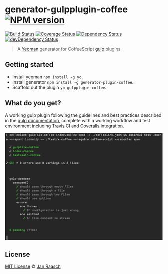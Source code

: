 # generator-gulpplugin-coffee [![NPM version][npm-image]][npm-url]
[![Build Status][travis-image]][travis-url] [![Coverage Status][coveralls-image]][coveralls-url] [![Dependency Status][depstat-image]][depstat-url] [![devDependency Status][devdepstat-image]][devdepstat-url]

> A [Yeoman](http://yeoman.io) generator for CoffeeScript [gulp](http://gulpjs.com/) plugins.

## Getting started
* Install yeoman `npm install -g yo`.
* Install generator `npm install -g generator-plugin-coffee`.
* Scaffold out the plugin `yo gulpplugin-coffee`.

## What do you get?
A working gulp plugin following the guidelines and best practices described in the [gulp documentation][gulp-documentation], complete with a working workflow and test environment including [Travis CI](https://travis-ci.org) and [Coveralls](https://coveralls.io) integration.

![npm test](screenshot.png)

## License

[MIT License](http://en.wikipedia.org/wiki/MIT_License) © [Jan Raasch](http://janraasch.com)

[gulp-documentation]: https://github.com/gulpjs/gulp/blob/master/docs/README.md

[npm-url]: https://npmjs.org/package/generator-gulpplugin-coffee
[npm-image]: https://badge.fury.io/js/generator-gulpplugin-coffee.png

[travis-url]: http://travis-ci.org/janraasch/generator-gulpplugin-coffee
[travis-image]: https://secure.travis-ci.org/janraasch/generator-gulpplugin-coffee.png?branch=master

[coveralls-url]: https://coveralls.io/r/janraasch/generator-gulpplugin-coffee
[coveralls-image]: https://coveralls.io/repos/janraasch/generator-gulpplugin-coffee/badge.png

[depstat-url]: https://david-dm.org/janraasch/generator-gulpplugin-coffee
[depstat-image]: https://david-dm.org/janraasch/generator-gulpplugin-coffee.png

[devdepstat-url]: https://david-dm.org/janraasch/generator-gulpplugin-coffee#info=devDependencies
[devdepstat-image]: https://david-dm.org/janraasch/generator-gulpplugin-coffee/dev-status.png
